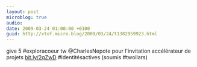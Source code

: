 ```yaml
---
layout: post
microblog: true
audio: 
date: 2009-03-24 01:00:00 +0100
guid: http://xtof.micro.blog/2009/03/24/t1382959923.html
---
```

give 5 #exploracoeur tw @CharlesNepote pour l'invitation accélérateur de projets [bit.ly/2qZwD](http://bit.ly/2qZwD) #identitésactives (soumis #twollars)
